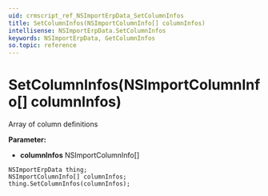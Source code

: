 ```yaml
---
uid: crmscript_ref_NSImportErpData_SetColumnInfos
title: SetColumnInfos(NSImportColumnInfo[] columnInfos)
intellisense: NSImportErpData.SetColumnInfos
keywords: NSImportErpData, GetColumnInfos
so.topic: reference
---
```


# SetColumnInfos(NSImportColumnInfo[] columnInfos)

Array of column definitions

**Parameter:** 
* **columnInfos** NSImportColumnInfo[]

```crmscript
NSImportErpData thing;
NSImportColumnInfo[] columnInfos;
thing.SetColumnInfos(columnInfos);
```

